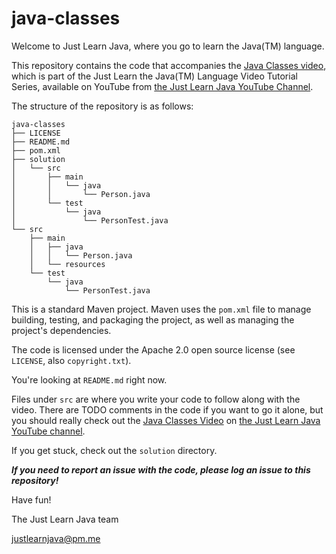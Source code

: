 # java-classes

Welcome to Just Learn Java, where you go to learn the Java(TM) language.

This repository contains the code that accompanies the [Java Classes
video](https://youtu.be/mSH5vnrOcKg), which is part of the Just Learn the Java(TM) Language
Video Tutorial Series, available on YouTube from
[the Just Learn Java YouTube Channel](https://www.youtube.com/channel/UC7DVmqqBk9kef-yHooTgP9g/).

The structure of the repository is as follows:

```
java-classes
├── LICENSE
├── README.md
├── pom.xml
├── solution
│   └── src
│       ├── main
│       │   └── java
│       │       └── Person.java
│       └── test
│           └── java
│               └── PersonTest.java
└── src
    ├── main
    │   ├── java
    │   │   └── Person.java
    │   └── resources
    └── test
        └── java
            └── PersonTest.java
```

This is a standard Maven project. Maven uses the `pom.xml` file to manage building,
testing, and packaging the project, as well as managing the project's dependencies. 

The code is licensed under the Apache 2.0 open source license (see `LICENSE`, also `copyright.txt`).

You're looking at `README.md` right now.

Files under `src` are where you write your code to follow along with the video.
There are TODO comments in the code if you want to go it alone, but you should
really check out the [Java Classes Video](https://youtu.be/8SFP9nY4HnQ) on [the Just Learn Java YouTube
channel](https://www.youtube.com/channel/UC7DVmqqBk9kef-yHooTgP9g/). 

If you get stuck, check out the `solution` directory.

***If you need to report an issue with the code, please log an issue to this repository!***

Have fun!

The Just Learn Java team

justlearnjava@pm.me
